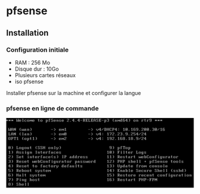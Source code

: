 # pfsense
## Installation

### Configuration initiale

- RAM : 256 Mo
- Disque dur : 10Go
- Plusieurs cartes réseaux
- iso pfsense

Installer pfsense sur la machine et configurer la langue

### pfsense en ligne de commande

![Interface pfsense](https://github.com/d0cs1s/procedures/blob/2f2405ccae84f1b299a63fb6de164ee2d4c82272/Others/images/pfsense.png)

